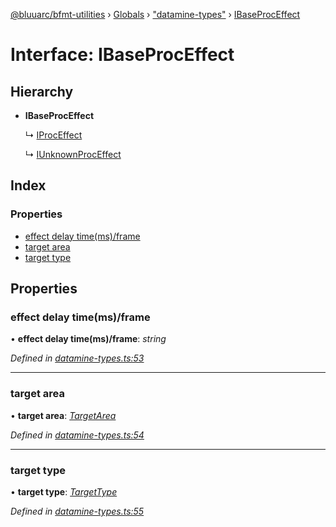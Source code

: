 [@bluuarc/bfmt-utilities](../README.md) › [Globals](../globals.md) › ["datamine-types"](../modules/_datamine_types_.md) › [IBaseProcEffect](_datamine_types_.ibaseproceffect.md)

# Interface: IBaseProcEffect

## Hierarchy

* **IBaseProcEffect**

  ↳ [IProcEffect](_datamine_types_.iproceffect.md)

  ↳ [IUnknownProcEffect](_datamine_types_.iunknownproceffect.md)

## Index

### Properties

* [effect delay time(ms)/frame](_datamine_types_.ibaseproceffect.md#effect-delay-time(ms)/frame)
* [target area](_datamine_types_.ibaseproceffect.md#target-area)
* [target type](_datamine_types_.ibaseproceffect.md#target-type)

## Properties

###  effect delay time(ms)/frame

• **effect delay time(ms)/frame**: *string*

*Defined in [datamine-types.ts:53](https://github.com/BluuArc/bfmt-utilities/blob/d4dfbbc/src/datamine-types.ts#L53)*

___

###  target area

• **target area**: *[TargetArea](../enums/_datamine_types_.targetarea.md)*

*Defined in [datamine-types.ts:54](https://github.com/BluuArc/bfmt-utilities/blob/d4dfbbc/src/datamine-types.ts#L54)*

___

###  target type

• **target type**: *[TargetType](../enums/_datamine_types_.targettype.md)*

*Defined in [datamine-types.ts:55](https://github.com/BluuArc/bfmt-utilities/blob/d4dfbbc/src/datamine-types.ts#L55)*
